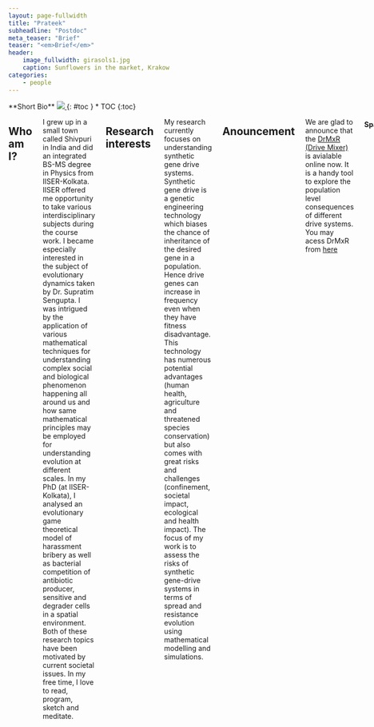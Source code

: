 ```yaml
---
layout: page-fullwidth
title: "Prateek"
subheadline: "Postdoc"
meta_teaser: "Brief"
teaser: "<em>Brief</em>"
header:
    image_fullwidth: girasols1.jpg
    caption: Sunflowers in the market, Krakow
categories:
    - people
---
```

<!--more-->

<div class="row">
<div class="medium-4 medium-push-8 columns" markdown="1">
<div class="panel radius" markdown="1">
**Short Bio**
<a class="th [radius]" href="{{ site.url }}/images/DeptPic.jpg">
<img src="{{ site.url }}/images/prateek1.jpg">
</a>
{: #toc }
*  TOC
{:toc}
</div>
</div><!-- /.medium-4.columns -->


<div class="medium-8 medium-pull-4 columns" markdown="1">


## Who am I?

I grew up in a small town called Shivpuri in India and did an integrated BS-MS degree in Physics from IISER-Kolkata. IISER offered me opportunity to take various interdisciplinary subjects during the course work. I became especially interested in the subject of evolutionary dynamics taken by Dr. Supratim Sengupta. I was intrigued by the application of various mathematical techniques for understanding complex social and biological phenomenon happening all around us and how same mathematical principles may be employed for understanding evolution at different scales. In my PhD (at IISER-Kolkata), I analysed an evolutionary game theoretical model of harassment bribery as well as bacterial competition of antibiotic producer, sensitive and degrader cells in a spatial environment. Both of these research topics have been motivated by current societal issues. In my free time, I love to read, program, sketch and meditate.


## Research interests

My research currently focuses on understanding synthetic gene drive systems. Synthetic gene drive is a genetic engineering technology which biases the chance of inheritance of the desired gene in a population. Hence drive genes can increase in frequency even when they have fitness disadvantage. This technology has numerous potential advantages (human health, agriculture and threatened species conservation) but also comes with great risks and challenges (confinement, societal impact, ecological and health impact). The focus of my work is to assess the risks of synthetic gene-drive systems in terms of spread and resistance evolution using mathematical modelling and simulations.

## Anouncement

We are glad to announce that the [DrMxR (Drive Mixer)](https://pverma.shinyapps.io/DrMxR/)
 is avialable online now. It is a handy tool to explore the population level consequences of different drive systems. You may acess DrMxR from [here](https://pverma.shinyapps.io/DrMxR/)

#### Span

* Evolutionary Game Theory
* Network Science
* Complex Systems
* Origin of Life
* Computational Social Science

#### Publications

Kosakowski J, Verma P, Sengupta S, Higgs PG (2018) The evolution of antibiotic production rate in a spatial model of bacterial competition. PLoS One 13(10):e0205202.

Verma P, Nandi AK, Sengupta S (2018) Bribery games on interdependent complex networks. J Theor Biol 450:43ñ52.

Verma P, Nandi AK, Sengupta S (2017) Bribery games on inter-dependent regular networks. Sci Rep 7:42735.

Verma P, Sengupta S (2015) Bribe and punishment: An evolutionary game-theoretic analysis of bribery. PLoS One 10(7):e0133441.

Pathak, S., Verma, P., Ram, S. K. & Sengupta, S. (2020) How strategy environment and wealth shape altruistic behaviour: cooperation rules affecting wealth distribution in dynamic networks. Proc Royal Soc B, 287, 20202250


## Conferences, workshops and talks
#### 2020 
* SLiM Workshop at University of Iceland, Iceland on 06-10 March 2020.

#### 2019 
* DPS Department Day talk, titled ``Cooperation and Conflict in Microbial Community`` at IISER Kolkata on 23 February 2019.

#### 2016

Visited Prof. Paul G. Higgs at McMaster University, Canada in Nov-Dec 2016 to work on a joint project which resulted in a paper titled ``Evolution of antibiotic production rate in a spatial model of bacterial competition``.

* Ecology and Evolutionary Biology (EEB) seminar talk at McMaster University on 7th December 2016.

#### 2015

* Attended Santa Fe Institute's 2015 Complex Systems Winter School India conducted from December 7 through December 21, 2015 at the Indian Institute of Science Education Reseach (IISER) in Mohali, India

#### 2014
* Poster presentation on the Department day at IISER-Kolkata in November, 2014.
